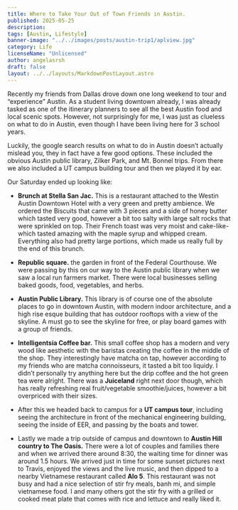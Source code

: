 ```yaml
---
title: Where to Take Your Out of Town Friends in Austin.
published: 2025-05-25
description: 
tags: [Austin, Lifestyle]
banner-image: "../../images/posts/austin-trip1/aplview.jpg"
category: Life
licenseName: "Unlicensed"
author: angelasrsh
draft: false
layout: ../../layouts/MarkdownPostLayout.astro
---
```


Recently my friends from Dallas drove down one long weekend to tour and “experience” Austin. As a student living downtown already, I was already tasked as one of the itinerary planners to see all the best Austin food and local scenic spots. However, not surprisingly for me, I was just as clueless on what to do in Austin, even though I have been living here for 3 school years. 

Luckily, the google search results on what to do in Austin doesn’t actually mislead you, they in fact have a few good options. These included the obvious Austin public library, Zilker Park, and Mt. Bonnel trips. From there we also included a UT campus building tour and then we played it by ear. 

Our Saturday ended up looking like:

- **Brunch at Stella San Jac.** This is a restaurant attached to the Westin Austin Downtown Hotel with a very green and pretty ambience. We ordered the Biscuits that came with 3 pieces and a side of honey butter which tasted very good, however a bit too salty with large salt rocks that were sprinkled on top. Their French toast was very moist and cake-like- which tasted amazing with the maple syrup and whipped cream. Everything also had pretty large portions, which made us really full by the end of this brunch.


- **Republic square.** the garden in front of the Federal Courthouse. We were passing by this on our way to the Austin public library when we saw a local run farmers market. There were local businesses selling baked goods, food, vegetables, and herbs. 

- **Austin Public Library.** This library is of course one of the absolute places to go in downtown Austin, with modern indoor architecture, and a high rise esque building that has outdoor rooftops with a view of the skyline. A must go to see the skyline for free, or play board games with a group of friends.

<!-- ![Austin Public Library](../../images/posts/austin-trip1/aplview.jpg "Austin Public Library View") -->

- **Intelligentsia Coffee bar.** This small coffee shop has a modern and very wood like aesthetic with the baristas creating the coffee in the middle of the shop. They interestingly have matcha on tap, however according to my friends who are matcha connoisseurs, it tasted a bit too liquidy. I didn’t personally try anything here but the drip coffee and the hot green tea were alright. There was a **Juiceland** right next door though, which has really refreshing real fruit/vegetable smoothie/juices, however a bit overpriced with their sizes.

- After this we headed back to campus for a **UT campus tour**, including seeing the architecture in front of the mechanical engineering building, seeing the inside of EER, and passing by the boats and tower.

- Lastly we made a trip outside of campus and downtown to **Austin Hill country to The Oasis.** There were a lot of couples and families there and when we arrived there around 8:30, the waiting time for dinner was around 1.5 hours. We arrived just in time for some sunset pictures next to Travis, enjoyed the views and the live music, and then dipped to a nearby Vietnamese restaurant called **Alo 5**. This restaurant was not busy and had a nice selection of stir fry meals, banh mi, and simple vietnamese food. I and many others got the stir fry with a grilled or cooked meat plate that comes with rice and lettuce and really liked it.

<!-- ![The Oasis](../images/posts/austin-trip1/oasis.jpg "The Oasis View") -->

